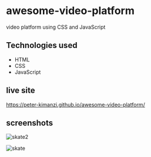 # awesome-video-platform

video platform using CSS and JavaScript


## Technologies used

* HTML
* CSS
* JavaScript

## live site 

https://peter-kimanzi.github.io/awesome-video-platform/


## screenshots

![skate2](https://user-images.githubusercontent.com/71552773/184319406-268dec14-9781-48cf-b029-b2a80ad5909a.PNG)

![skate](https://user-images.githubusercontent.com/71552773/184319491-5b8608d0-46b8-4723-ac2a-58ca29f56802.PNG)


